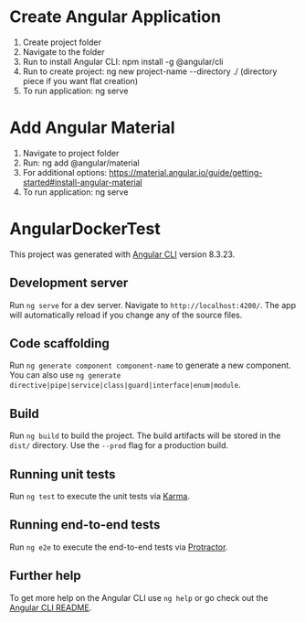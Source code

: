 # Create Angular Application
1. Create project folder
2. Navigate to the folder
3. Run to install Angular CLI: npm install -g @angular/cli
4. Run to create project: ng new project-name --directory ./ (directory piece if you want flat creation)
5. To run application: ng serve

# Add Angular Material
1. Navigate to project folder
2. Run: ng add @angular/material
3. For additional options: https://material.angular.io/guide/getting-started#install-angular-material
4. To run application: ng serve

# AngularDockerTest

This project was generated with [Angular CLI](https://github.com/angular/angular-cli) version 8.3.23.

## Development server

Run `ng serve` for a dev server. Navigate to `http://localhost:4200/`. The app will automatically reload if you change any of the source files.

## Code scaffolding

Run `ng generate component component-name` to generate a new component. You can also use `ng generate directive|pipe|service|class|guard|interface|enum|module`.

## Build

Run `ng build` to build the project. The build artifacts will be stored in the `dist/` directory. Use the `--prod` flag for a production build.

## Running unit tests

Run `ng test` to execute the unit tests via [Karma](https://karma-runner.github.io).

## Running end-to-end tests

Run `ng e2e` to execute the end-to-end tests via [Protractor](http://www.protractortest.org/).

## Further help

To get more help on the Angular CLI use `ng help` or go check out the [Angular CLI README](https://github.com/angular/angular-cli/blob/master/README.md).
